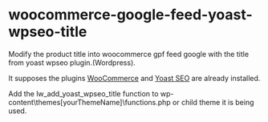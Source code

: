 # woocommerce-google-feed-yoast-wpseo-title
Modify the product title into woocommerce gpf feed google with the title from yoast wpseo plugin.(Wordpress).
    
It supposes the plugins <a href="https://wordpress.org/plugins/woocommerce/">WooCommerce</a> and <a href="https://wordpress.org/plugins/wordpress-seo/">Yoast SEO</a> are already installed.

Add the lw_add_yoast_wpseo_title function to wp-content\themes\[yourThemeName]\functions.php or child theme it is being used.
